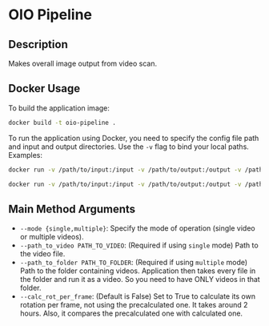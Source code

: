 # OIO Pipeline

## Description
Makes overall image output from video scan.

## Docker Usage
To build the application image:
```bash
docker build -t oio-pipeline .
```
To run the application using Docker, you need to specify the config file path and input and output directories. Use the `-v` flag to bind your local paths.
Examples:
```bash
docker run -v /path/to/input:/input -v /path/to/output:/output -v /path/to/config/config.py:/app/src/config.py oio-pipeline --mode multiple
```
```bash
docker run -v /path/to/input:/input -v /path/to/output:/output -v /path/to/config/config.py:/app/src/config.py oio-pipeline --mode single --path_to_video '/input/GX010009_cely zavit clona nahoru.MP4'
```

## Main Method Arguments
- `--mode {single,multiple}`: Specify the mode of operation (single video or multiple videos).
- `--path_to_video PATH_TO_VIDEO`: (Required if using `single` mode) Path to the video file.
- `--path_to_folder PATH_TO_FOLDER`: (Required if using `multiple` mode) Path to the folder containing videos. Application then takes every file in the folder and run it as a video. So you need to have ONLY videos in that folder.
- `--calc_rot_per_frame`: (Default is False) Set to True to calculate its own rotation per frame, not using the precalculated one. It takes around 2 hours. Also, it compares the precalculated one with calculated one.

